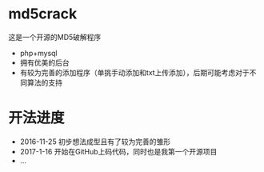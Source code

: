# md5crack

这是一个开源的MD5破解程序

  - php+mysql
  - 拥有优美的后台
  - 有较为完善的添加程序（单挑手动添加和txt上传添加），后期可能考虑对于不同算法的支持

# 开法进度
  - 2016-11-25 初步想法成型且有了较为完善的雏形
  - 2017-1-16  开始在GitHub上码代码，同时也是我第一个开源项目
  - ...
